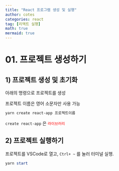 ```yaml
---
title: "React 프로그램 생성 및 실행"
author: cotes
categories: react
tag: [리액트 실행]
math: true
mermaid: true
---
```


# 01. 프로젝트 생성하기

## 1) 프로젝트 생성 및 초기화

아래의 명령으로 프로젝트를 생성

프로젝트 이름은 영어 소문자만 사용 가능

```powershell
yarn create react-app 프로젝트이름
```

`create react-app` 은 <span style="color:red">`라이브러리`</span>


## 2) 프로젝트 실행하기

프로젝트를 VSCode로 열고, `Ctrl+ ~` 를 눌러 터미널 실행.

```powershell
yarn start
```
